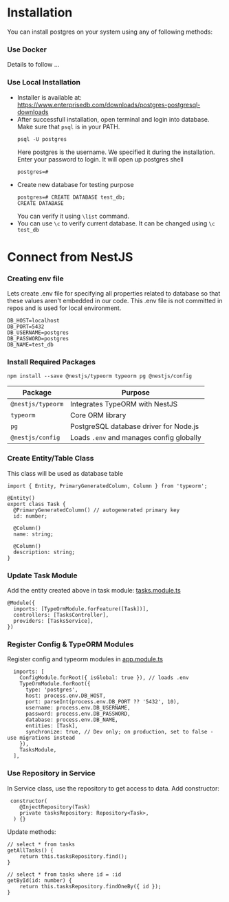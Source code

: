 # Installation 
You can install postgres on your system using any of following methods:
### Use Docker
Details to follow ... 
### Use Local Installation  
 - Installer is available at: https://www.enterprisedb.com/downloads/postgres-postgresql-downloads 
 - After successfull installation, open terminal and login into database. Make sure that `psql` is in your PATH.
    ```
    psql -U postgres
    ```
    Here postgres is the username. We specified it during the installation. Enter your password to login. It will open up postgres shell
    ```
    postgres=#
    ```
 - Create new database for testing purpose
    ```
    postgres=# CREATE DATABASE test_db;
    CREATE DATABASE
    ```
    You can verify it using `\list` command. 
- You can use `\c` to verify current database. It can be changed using `\c test_db`

# Connect from NestJS

### Creating env file
Lets create .env file for specifying all properties related to database so that these values aren't embedded in our code. This .env file is not committed in repos and is used for local environment.
```
DB_HOST=localhost
DB_PORT=5432
DB_USERNAME=postgres
DB_PASSWORD=postgres
DB_NAME=test_db
```
### Install Required Packages
```
npm install --save @nestjs/typeorm typeorm pg @nestjs/config
```
| Package           | Purpose                                  |
| ----------------- | ---------------------------------------- |
| `@nestjs/typeorm` | Integrates TypeORM with NestJS           |
| `typeorm`         | Core ORM library                         |
| `pg`              | PostgreSQL database driver for Node.js   |
| `@nestjs/config`  | Loads `.env` and manages config globally |

### Create Entity/Table Class

This class will be used as database table

```
import { Entity, PrimaryGeneratedColumn, Column } from 'typeorm';

@Entity()
export class Task {
  @PrimaryGeneratedColumn() // autogenerated primary key
  id: number;

  @Column()
  name: string;

  @Column()
  description: string;
}
```
### Update Task Module

Add the entity created above in task module: [tasks.module.ts](../src/tasks/tasks.module.ts)
```
@Module({
  imports: [TypeOrmModule.forFeature([Task])],
  controllers: [TasksController],
  providers: [TasksService],
})
```

### Register Config & TypeORM Modules

Register config and typeorm modules in [app.module.ts](../src/app.module.ts)
```
  imports: [
    ConfigModule.forRoot({ isGlobal: true }), // loads .env
    TypeOrmModule.forRoot({
      type: 'postgres',
      host: process.env.DB_HOST,
      port: parseInt(process.env.DB_PORT ?? '5432', 10),
      username: process.env.DB_USERNAME,
      password: process.env.DB_PASSWORD,
      database: process.env.DB_NAME,
      entities: [Task],
      synchronize: true, // Dev only; on production, set to false - use migrations instead
    }),
    TasksModule,
  ],
```
### Use Repository in Service

In Service class, use the repository to get access to data.
Add constructor:
```
 constructor(
    @InjectRepository(Task)
    private tasksRepository: Repository<Task>,
  ) {}
```

Update methods:
```
// select * from tasks 
getAllTasks() {
    return this.tasksRepository.find();
}

// select * from tasks where id = :id
getById(id: number) {
    return this.tasksRepository.findOneBy({ id });
}
```